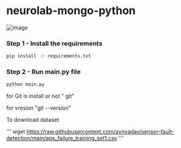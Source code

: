 # neurolab-mongo-python

![image](https://user-images.githubusercontent.com/57321948/196933065-4b16c235-f3b9-4391-9cfe-4affcec87c35.png)

### Step 1 - Install the requirements

```bash
pip install -r requirements.txt
```

### Step 2 - Run main.py file

```bash
python main.py
```

for Git is install or not
" git"

for vresion 
"git --version"

To download dataset

''' wget https://raw.githubusercontent.com/avnyadav/sensor-fault-detection/main/aps_failure_training_set1.csv '''